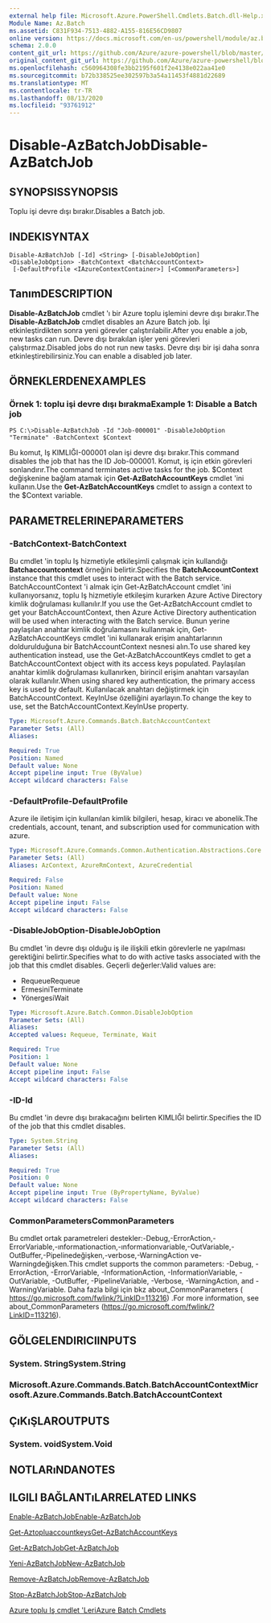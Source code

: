 ```yaml
---
external help file: Microsoft.Azure.PowerShell.Cmdlets.Batch.dll-Help.xml
Module Name: Az.Batch
ms.assetid: C831F934-7513-4882-A155-816E56CD9807
online version: https://docs.microsoft.com/en-us/powershell/module/az.batch/disable-azbatchjob
schema: 2.0.0
content_git_url: https://github.com/Azure/azure-powershell/blob/master/src/Batch/Batch/help/Disable-AzBatchJob.md
original_content_git_url: https://github.com/Azure/azure-powershell/blob/master/src/Batch/Batch/help/Disable-AzBatchJob.md
ms.openlocfilehash: c560964308fe3bb2195f601f2e4138e022aa41e0
ms.sourcegitcommit: b72b338525ee302597b3a54a11453f4881d22689
ms.translationtype: MT
ms.contentlocale: tr-TR
ms.lasthandoff: 08/13/2020
ms.locfileid: "93761912"
---
```

# <span data-ttu-id="38742-101">Disable-AzBatchJob</span><span class="sxs-lookup"><span data-stu-id="38742-101">Disable-AzBatchJob</span></span>

## <span data-ttu-id="38742-102">SYNOPSIS</span><span class="sxs-lookup"><span data-stu-id="38742-102">SYNOPSIS</span></span>
<span data-ttu-id="38742-103">Toplu işi devre dışı bırakır.</span><span class="sxs-lookup"><span data-stu-id="38742-103">Disables a Batch job.</span></span>

## <span data-ttu-id="38742-104">INDEKI</span><span class="sxs-lookup"><span data-stu-id="38742-104">SYNTAX</span></span>

```
Disable-AzBatchJob [-Id] <String> [-DisableJobOption] <DisableJobOption> -BatchContext <BatchAccountContext>
 [-DefaultProfile <IAzureContextContainer>] [<CommonParameters>]
```

## <span data-ttu-id="38742-105">Tanım</span><span class="sxs-lookup"><span data-stu-id="38742-105">DESCRIPTION</span></span>
<span data-ttu-id="38742-106">**Disable-AzBatchJob** cmdlet 'ı bir Azure toplu işlemini devre dışı bırakır.</span><span class="sxs-lookup"><span data-stu-id="38742-106">The **Disable-AzBatchJob** cmdlet disables an Azure Batch job.</span></span>
<span data-ttu-id="38742-107">İşi etkinleştirdikten sonra yeni görevler çalıştırılabilir.</span><span class="sxs-lookup"><span data-stu-id="38742-107">After you enable a job, new tasks can run.</span></span>
<span data-ttu-id="38742-108">Devre dışı bırakılan işler yeni görevleri çalıştırmaz.</span><span class="sxs-lookup"><span data-stu-id="38742-108">Disabled jobs do not run new tasks.</span></span>
<span data-ttu-id="38742-109">Devre dışı bir işi daha sonra etkinleştirebilirsiniz.</span><span class="sxs-lookup"><span data-stu-id="38742-109">You can enable a disabled job later.</span></span>

## <span data-ttu-id="38742-110">ÖRNEKLERDEN</span><span class="sxs-lookup"><span data-stu-id="38742-110">EXAMPLES</span></span>

### <span data-ttu-id="38742-111">Örnek 1: toplu işi devre dışı bırakma</span><span class="sxs-lookup"><span data-stu-id="38742-111">Example 1: Disable a Batch job</span></span>
```
PS C:\>Disable-AzBatchJob -Id "Job-000001" -DisableJobOption "Terminate" -BatchContext $Context
```

<span data-ttu-id="38742-112">Bu komut, Iş KIMLIĞI-000001 olan işi devre dışı bırakır.</span><span class="sxs-lookup"><span data-stu-id="38742-112">This command disables the job that has the ID Job-000001.</span></span>
<span data-ttu-id="38742-113">Komut, iş için etkin görevleri sonlandırır.</span><span class="sxs-lookup"><span data-stu-id="38742-113">The command terminates active tasks for the job.</span></span>
<span data-ttu-id="38742-114">$Context değişkenine bağlam atamak için **Get-AzBatchAccountKeys** cmdlet 'ini kullanın.</span><span class="sxs-lookup"><span data-stu-id="38742-114">Use the **Get-AzBatchAccountKeys** cmdlet to assign a context to the $Context variable.</span></span>

## <span data-ttu-id="38742-115">PARAMETRELERINE</span><span class="sxs-lookup"><span data-stu-id="38742-115">PARAMETERS</span></span>

### <span data-ttu-id="38742-116">-BatchContext</span><span class="sxs-lookup"><span data-stu-id="38742-116">-BatchContext</span></span>
<span data-ttu-id="38742-117">Bu cmdlet 'in toplu Iş hizmetiyle etkileşimli çalışmak için kullandığı **Batchaccountcontext** örneğini belirtir.</span><span class="sxs-lookup"><span data-stu-id="38742-117">Specifies the **BatchAccountContext** instance that this cmdlet uses to interact with the Batch service.</span></span>
<span data-ttu-id="38742-118">BatchAccountContext 'i almak için Get-AzBatchAccount cmdlet 'ini kullanıyorsanız, toplu Iş hizmetiyle etkileşim kurarken Azure Active Directory kimlik doğrulaması kullanılır.</span><span class="sxs-lookup"><span data-stu-id="38742-118">If you use the Get-AzBatchAccount cmdlet to get your BatchAccountContext, then Azure Active Directory authentication will be used when interacting with the Batch service.</span></span> <span data-ttu-id="38742-119">Bunun yerine paylaşılan anahtar kimlik doğrulamasını kullanmak için, Get-AzBatchAccountKeys cmdlet 'ini kullanarak erişim anahtarlarının doldurulduğuna bir BatchAccountContext nesnesi alın.</span><span class="sxs-lookup"><span data-stu-id="38742-119">To use shared key authentication instead, use the Get-AzBatchAccountKeys cmdlet to get a BatchAccountContext object with its access keys populated.</span></span> <span data-ttu-id="38742-120">Paylaşılan anahtar kimlik doğrulaması kullanırken, birincil erişim anahtarı varsayılan olarak kullanılır.</span><span class="sxs-lookup"><span data-stu-id="38742-120">When using shared key authentication, the primary access key is used by default.</span></span> <span data-ttu-id="38742-121">Kullanılacak anahtarı değiştirmek için BatchAccountContext. KeyInUse özelliğini ayarlayın.</span><span class="sxs-lookup"><span data-stu-id="38742-121">To change the key to use, set the BatchAccountContext.KeyInUse property.</span></span>

```yaml
Type: Microsoft.Azure.Commands.Batch.BatchAccountContext
Parameter Sets: (All)
Aliases:

Required: True
Position: Named
Default value: None
Accept pipeline input: True (ByValue)
Accept wildcard characters: False
```

### <span data-ttu-id="38742-122">-DefaultProfile</span><span class="sxs-lookup"><span data-stu-id="38742-122">-DefaultProfile</span></span>
<span data-ttu-id="38742-123">Azure ile iletişim için kullanılan kimlik bilgileri, hesap, kiracı ve abonelik.</span><span class="sxs-lookup"><span data-stu-id="38742-123">The credentials, account, tenant, and subscription used for communication with azure.</span></span>

```yaml
Type: Microsoft.Azure.Commands.Common.Authentication.Abstractions.Core.IAzureContextContainer
Parameter Sets: (All)
Aliases: AzContext, AzureRmContext, AzureCredential

Required: False
Position: Named
Default value: None
Accept pipeline input: False
Accept wildcard characters: False
```

### <span data-ttu-id="38742-124">-DisableJobOption</span><span class="sxs-lookup"><span data-stu-id="38742-124">-DisableJobOption</span></span>
<span data-ttu-id="38742-125">Bu cmdlet 'in devre dışı olduğu iş ile ilişkili etkin görevlerle ne yapılması gerektiğini belirtir.</span><span class="sxs-lookup"><span data-stu-id="38742-125">Specifies what to do with active tasks associated with the job that this cmdlet disables.</span></span>
<span data-ttu-id="38742-126">Geçerli değerler:</span><span class="sxs-lookup"><span data-stu-id="38742-126">Valid values are:</span></span> 
- <span data-ttu-id="38742-127">Requeue</span><span class="sxs-lookup"><span data-stu-id="38742-127">Requeue</span></span> 
- <span data-ttu-id="38742-128">Ermesini</span><span class="sxs-lookup"><span data-stu-id="38742-128">Terminate</span></span> 
- <span data-ttu-id="38742-129">Yönergesi</span><span class="sxs-lookup"><span data-stu-id="38742-129">Wait</span></span>

```yaml
Type: Microsoft.Azure.Batch.Common.DisableJobOption
Parameter Sets: (All)
Aliases:
Accepted values: Requeue, Terminate, Wait

Required: True
Position: 1
Default value: None
Accept pipeline input: False
Accept wildcard characters: False
```

### <span data-ttu-id="38742-130">-ID</span><span class="sxs-lookup"><span data-stu-id="38742-130">-Id</span></span>
<span data-ttu-id="38742-131">Bu cmdlet 'in devre dışı bırakacağını belirten KIMLIĞI belirtir.</span><span class="sxs-lookup"><span data-stu-id="38742-131">Specifies the ID of the job that this cmdlet disables.</span></span>

```yaml
Type: System.String
Parameter Sets: (All)
Aliases:

Required: True
Position: 0
Default value: None
Accept pipeline input: True (ByPropertyName, ByValue)
Accept wildcard characters: False
```

### <span data-ttu-id="38742-132">CommonParameters</span><span class="sxs-lookup"><span data-stu-id="38742-132">CommonParameters</span></span>
<span data-ttu-id="38742-133">Bu cmdlet ortak parametreleri destekler:-Debug,-ErrorAction,-ErrorVariable,-ınformationaction,-ınformationvariable,-OutVariable,-OutBuffer,-Pipelinedeğişken,-verbose,-WarningAction ve-Warningdeğişken.</span><span class="sxs-lookup"><span data-stu-id="38742-133">This cmdlet supports the common parameters: -Debug, -ErrorAction, -ErrorVariable, -InformationAction, -InformationVariable, -OutVariable, -OutBuffer, -PipelineVariable, -Verbose, -WarningAction, and -WarningVariable.</span></span> <span data-ttu-id="38742-134">Daha fazla bilgi için bkz about_CommonParameters ( https://go.microsoft.com/fwlink/?LinkID=113216) .</span><span class="sxs-lookup"><span data-stu-id="38742-134">For more information, see about_CommonParameters (https://go.microsoft.com/fwlink/?LinkID=113216).</span></span>

## <span data-ttu-id="38742-135">GÖLGELENDIRICI</span><span class="sxs-lookup"><span data-stu-id="38742-135">INPUTS</span></span>

### <span data-ttu-id="38742-136">System. String</span><span class="sxs-lookup"><span data-stu-id="38742-136">System.String</span></span>

### <span data-ttu-id="38742-137">Microsoft.Azure.Commands.Batch.BatchAccountContext</span><span class="sxs-lookup"><span data-stu-id="38742-137">Microsoft.Azure.Commands.Batch.BatchAccountContext</span></span>

## <span data-ttu-id="38742-138">ÇıKıŞLAR</span><span class="sxs-lookup"><span data-stu-id="38742-138">OUTPUTS</span></span>

### <span data-ttu-id="38742-139">System. void</span><span class="sxs-lookup"><span data-stu-id="38742-139">System.Void</span></span>

## <span data-ttu-id="38742-140">NOTLARıNDA</span><span class="sxs-lookup"><span data-stu-id="38742-140">NOTES</span></span>

## <span data-ttu-id="38742-141">ILGILI BAĞLANTıLAR</span><span class="sxs-lookup"><span data-stu-id="38742-141">RELATED LINKS</span></span>

[<span data-ttu-id="38742-142">Enable-AzBatchJob</span><span class="sxs-lookup"><span data-stu-id="38742-142">Enable-AzBatchJob</span></span>](./Enable-AzBatchJob.md)

[<span data-ttu-id="38742-143">Get-Aztopluaccountkeys</span><span class="sxs-lookup"><span data-stu-id="38742-143">Get-AzBatchAccountKeys</span></span>](./Get-AzBatchAccountKey.md)

[<span data-ttu-id="38742-144">Get-AzBatchJob</span><span class="sxs-lookup"><span data-stu-id="38742-144">Get-AzBatchJob</span></span>](./Get-AzBatchJob.md)

[<span data-ttu-id="38742-145">Yeni-AzBatchJob</span><span class="sxs-lookup"><span data-stu-id="38742-145">New-AzBatchJob</span></span>](./New-AzBatchJob.md)

[<span data-ttu-id="38742-146">Remove-AzBatchJob</span><span class="sxs-lookup"><span data-stu-id="38742-146">Remove-AzBatchJob</span></span>](./Remove-AzBatchJob.md)

[<span data-ttu-id="38742-147">Stop-AzBatchJob</span><span class="sxs-lookup"><span data-stu-id="38742-147">Stop-AzBatchJob</span></span>](./Stop-AzBatchJob.md)

[<span data-ttu-id="38742-148">Azure toplu Iş cmdlet 'Leri</span><span class="sxs-lookup"><span data-stu-id="38742-148">Azure Batch Cmdlets</span></span>](/powershell/module/az.batch)


